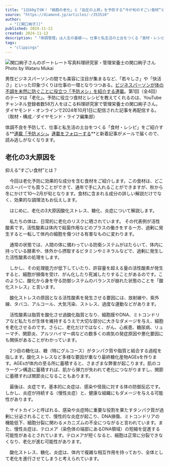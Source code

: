```yaml
---
title: "1日60gでOK！「細胞の老化」と「血圧の上昇」を予防する“今が旬のすごい食材”とは【スーパーで買える】〈再配信〉"
source: "https://diamond.jp/articles/-/353510"
author:
  - "[[関口絢子]]"
published: 2024-11-13
created: 2024-11-13
description: "「体調管理」は人生の基礎――。仕事と私生活の土台をつくる「食材・レシピ」の情報をお届けする短期集中連載「予防メシ」。第1回のテーマは「老化」。予防に役立つ食材とレシピを教えてくれるのは、YouTubeチャンネル登録者数58万人をほこる料理研究家で管理栄養士の関口絢子さん。"
tags:
  - "clippings"
---
```

![関口絢子さんのポートレート写真](https://dol.ismcdn.jp/mwimgs/c/0/650/img_c0d665cc9ba6d9c530f9e2a5b76d65c9970495.jpg)料理研究家・管理栄養士の関口絢子さん　Photo by Wataru Mukai

男性ビジネスパーソンの間でも美容に注目が集まるなど、「若々しさ」や「快活さ」といった印象づくりは仕事の一環となりつつある。[ビジネスパーソンが体の不調を未然に防ぐことに役立つ「予防メシ」を紹介する連載](https://diamond.jp/category/s-preventive_meal)。第1回（全4回）のテーマは「老化」。予防に役立つ食材とレシピを教えてくれるのは、YouTubeチャンネル登録者数58万人をほこる料理研究家で管理栄養士の関口絢子さん。ダイヤモンド・オンラインで2024年10月1日に配信された記事を再配信する。（取材・構成／ダイヤモンド・ライフ編集部）

体調不良を予防して、仕事と私生活の土台をつくる「食材・レシピ」をご紹介する**[連載「予防メシ」](https://diamond.jp/category/s-preventive_meal)**。**[連載をフォローする](https://diamond.jp/category/s-preventive_meal)**と新着記事がメールで届くので、読み逃しがなくなります。

## 老化の3大原因を  
抑える“すごい食材”とは？

　今回は老化予防に効果的な成分を含む食材をご紹介します。この食材は、どこのスーパーでも買うことができて、通年で手に入れることができますが、秋から冬にかけて10～2月が旬となります。食材に含まれる成分の詳しい解説だけでなく、効果的な調理法もお伝えします。

　はじめに、老化の3大原因酸化ストレス、糖化、炎症について解説します。

　私たちの体は、日常的に老化のリスクに晒されています。 その代表例が活性酸素です。活性酸素は体内で殺菌作用などのプラスの働きをする一方、過剰に発生すると一転して体内の細胞を傷つける有害なものに変わります。

　通常の状態では、人間の体に備わっている防衛システムがはたらいて、体内に持っている酵素や、体外から摂取するビタミンやミネラルなどで、過剰に発生した活性酸素の処理をします。

　しかし、その処理能力が低下していたり、許容量を超える量の活性酸素が発生すると、細胞が損傷を受け、がん化したり死滅したりすることがあるのです。このように、酸化から身を守る防御システムのバランスが崩れた状態のことを「酸化ストレス」と言います。

　酸化ストレスの原因となる活性酸素を発生させる要因には、放射線や、紫外線、タバコ、アルコール、大気汚染、ストレス、過度な運動などがあります。

　活性酸素は脂質を酸化させ過酸化脂質となり、細胞膜やDNA、ミトコンドリアなど私たちが生体を維持するうえで大切な部分に大きなダメージを与え、細胞を老化させるのです。さらに、老化だけではなく、がん、心疾患、糖尿病、リューマチ、関節炎、アルツハイマー病などの数多くの病気の発症原因や悪化要因にも関係があることがわかっています。

　2つ目の糖化は、糖（特にグルコース）がタンパク質や脂質と結合する過程を指します。酸化ストレスなど多様な要因が重なり最終糖化産物AGEsを作ります。AGEsが体内の至る所に蓄積すると、さまざまな弊害が起こります。肌のコラーゲン構造に蓄積すれば、肌から弾力が失われて老化につながりますし、関節に蓄積すれば関節炎になることもあります。

　最後は、炎症です。基本的に炎症は、感染や怪我に対する体の防御反応です。しかし、炎症が持続する（慢性炎症）と、健康な組織にもダメージを与える可能性があります。

　サイトカインと呼ばれる、感染や炎症時に重要な役割を果たすタンパク質が過剰に分泌されることで、慢性的な炎症が起こり、DNA損傷、ミトコンドリアの機能低下、細胞分裂に関わるメカニズムの不全につながると言われています。また、慢性炎症は、テロメア（染色体の端部にあるDNA領域）の短縮を促進する可能性があるとされています。テロメアが短くなると、細胞は正常に分裂できなくなり、老化が進む可能性があります。

　酸化ストレス、糖化、炎症は、体内で複雑な相互作用を持っており、全体として老化を進行させてしまうと考えられています。